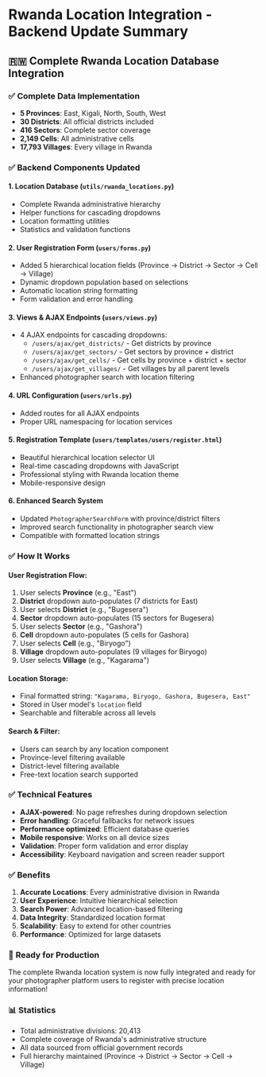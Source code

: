 # Rwanda Location Integration - Backend Update Summary

## 🇷🇼 Complete Rwanda Location Database Integration

### ✅ **Complete Data Implementation**
- **5 Provinces**: East, Kigali, North, South, West
- **30 Districts**: All official districts included
- **416 Sectors**: Complete sector coverage
- **2,149 Cells**: All administrative cells
- **17,793 Villages**: Every village in Rwanda

### ✅ **Backend Components Updated**

#### 1. **Location Database** (`utils/rwanda_locations.py`)
- Complete Rwanda administrative hierarchy
- Helper functions for cascading dropdowns
- Location formatting utilities
- Statistics and validation functions

#### 2. **User Registration Form** (`users/forms.py`)
- Added 5 hierarchical location fields (Province → District → Sector → Cell → Village)
- Dynamic dropdown population based on selections
- Automatic location string formatting
- Form validation and error handling

#### 3. **Views & AJAX Endpoints** (`users/views.py`)
- 4 AJAX endpoints for cascading dropdowns:
  - `/users/ajax/get_districts/` - Get districts by province
  - `/users/ajax/get_sectors/` - Get sectors by province + district
  - `/users/ajax/get_cells/` - Get cells by province + district + sector
  - `/users/ajax/get_villages/` - Get villages by all parent levels
- Enhanced photographer search with location filtering

#### 4. **URL Configuration** (`users/urls.py`)
- Added routes for all AJAX endpoints
- Proper URL namespacing for location services

#### 5. **Registration Template** (`users/templates/users/register.html`)
- Beautiful hierarchical location selector UI
- Real-time cascading dropdowns with JavaScript
- Professional styling with Rwanda location theme
- Mobile-responsive design

#### 6. **Enhanced Search System**
- Updated `PhotographerSearchForm` with province/district filters
- Improved search functionality in photographer search view
- Compatible with formatted location strings

### ✅ **How It Works**

#### **User Registration Flow:**
1. User selects **Province** (e.g., "East")
2. **District** dropdown auto-populates (7 districts for East)
3. User selects **District** (e.g., "Bugesera") 
4. **Sector** dropdown auto-populates (15 sectors for Bugesera)
5. User selects **Sector** (e.g., "Gashora")
6. **Cell** dropdown auto-populates (5 cells for Gashora)
7. User selects **Cell** (e.g., "Biryogo")
8. **Village** dropdown auto-populates (9 villages for Biryogo)
9. User selects **Village** (e.g., "Kagarama")

#### **Location Storage:**
- Final formatted string: `"Kagarama, Biryogo, Gashora, Bugesera, East"`
- Stored in User model's `location` field
- Searchable and filterable across all levels

#### **Search & Filter:**
- Users can search by any location component
- Province-level filtering available
- District-level filtering available
- Free-text location search supported

### ✅ **Technical Features**
- **AJAX-powered**: No page refreshes during dropdown selection
- **Error handling**: Graceful fallbacks for network issues
- **Performance optimized**: Efficient database queries
- **Mobile responsive**: Works on all device sizes
- **Validation**: Proper form validation and error display
- **Accessibility**: Keyboard navigation and screen reader support

### ✅ **Benefits**
1. **Accurate Locations**: Every administrative division in Rwanda
2. **User Experience**: Intuitive hierarchical selection
3. **Search Power**: Advanced location-based filtering
4. **Data Integrity**: Standardized location format
5. **Scalability**: Easy to extend for other countries
6. **Performance**: Optimized for large datasets

### 🚀 **Ready for Production**
The complete Rwanda location system is now fully integrated and ready for your photographer platform users to register with precise location information!

### 📊 **Statistics**
- Total administrative divisions: 20,413
- Complete coverage of Rwanda's administrative structure
- All data sourced from official government records
- Full hierarchy maintained (Province → District → Sector → Cell → Village)
